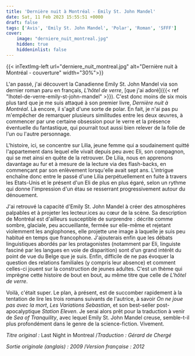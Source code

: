 ```yaml
---
title: 'Dernière nuit à Montréal - Emily St. John Mandel'
date: Sat, 11 Feb 2023 15:55:51 +0000
draft: false
tags: ['Avis', 'Emily St. John Mandel', 'Polar', 'Roman', 'SFFF']
cover: 
    image: "derniere_nuit_montreal.jpg"
    hidden: true
    hiddeninlist: false
---
```


{{< inTextImg-left url="derniere_nuit_montreal.jpg" alt="Dernière nuit à Montréal - couverture" width="30%">}}

L'an passé, j'ai découvert la Canadienne Emily St. John Mandel via son dernier roman paru en français, _L'hôtel de verre_, [que j'ai adoré]({{< ref "lhotel-de-verre-emily-st-john-mandel" >}}). C'est donc moins de six mois plus tard que je me suis attaqué à son premier livre, _Dernière nuit à Montréal_. Là encore, il s'agit d'une sorte de polar. En fait, je n'ai pas pu m'empêcher de remarquer plusieurs similitudes entre les deux œuvres, à commencer par une certaine obsession pour le verre et la présence éventuelle du fantastique, qui pourrait tout aussi bien relever de la folie de l'un ou l'autre personnage.

L'histoire, ici, se concentre sur Lilia, jeune femme qui a soudainement quitté l'appartement dans lequel elle vivait depuis peu avec Eli, son compagnon, qui se met ainsi en quête de la retrouver. De Lilia, nous en apprenons davantage au fur et à mesure de la lecture via des flash-backs, en commençant par son enlèvement lorsqu'elle avait sept ans. L'intrigue enchaîne donc entre le passé d'une Lilia perpétuellement en fuite à travers les Etats-Unis et le présent d'un Eli de plus en plus égaré, selon un rythme qui donne l'impression d'un étau se resserrant progressivement autour du dénouement.

J'ai retrouvé la capacité d'Emily St. John Mandel à créer des atmosphères palpables et à projeter les lecteur.ices au cœur de la scène. Sa description de Montréal est d'ailleurs susceptible de surprendre : décrite comme sombre, glaciale, peu accueillante, fermée sur elle-même et rejetant violemment les anglophones, elle projette une image à laquelle je suis peu habitué en temps que francophone. J'ajouterais enfin que les débats linguistiques abordés par les protagonistes (notamment par Eli, linguiste fasciné par les langues en voie de disparition) sont d'un grand intérêt du point de vue du Belge que je suis. Enfin, difficile de ne pas évoquer la question des relations familiales (y compris leur absence) et comment celles-ci jouent sur la construction de jeunes adultes. C'est un thème qui imprègne cette histoire de bout en bout, au même titre que celle de _L'hôtel de verre_.

Voilà, c'était super. Le plan, à présent, est de succomber rapidement à la tentation de lire les trois romans suivants de l'autrice, à savoir _On ne joue pas avec la mort_, _Les Variations Sebastian_, et son best-seller post-apocalyptique _Station Eleven_. Je serai alors prêt pour la traduction à venir de _Sea of Tranquility_, avec lequel Emily St. John Mandel creuse, semble-t-il plus profondément dans le genre de la science-fiction. Vivement.

_Titre original :_ Last Night in Montreal /_Traduction : Gérard de Chergé_

_Sortie originale (anglais) : 2009_ /_Version française : 2012_